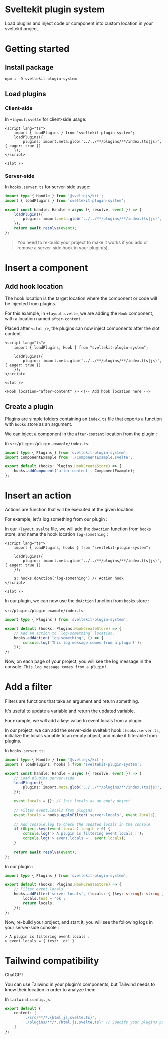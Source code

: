 # Sveltekit plugin system

Load plugins and inject code or component into custom location in your sveltekit project.

# Getting started

## Install package

```
npm i -D sveltekit-plugin-system
```

## Load plugins

### Client-side

In `+layout.svelte` for client-side usage:

```sveltehtml
<script lang="ts">
    import { loadPlugins } from 'sveltekit-plugin-system';
    loadPlugins({
        plugins: import.meta.glob('../../**/plugins/**/index.(ts|js)', { eager: true })
    });
</script>

<slot />
```

### Server-side

In `hooks.server.ts` for server-side usage:

```typescript
import type { Handle } from '@sveltejs/kit';
import { loadPlugins } from 'sveltekit-plugin-system';

export const handle: Handle = async ({ resolve, event }) => {
    loadPlugins({
        plugins: import.meta.glob('../../**/plugins/**/index.(ts|js)', { eager: true })
    });
	return await resolve(event);
};
```

> You need to re-build your project to make it works if you add or remove a server-side hook in your plugin(s).

# Insert a component

## Add hook location

The hook location is the target location where the component or code will be injected from plugins.

For this example, in `+layout.svelte`, we are adding the `Hook` component,
with a location named `after-content`.

Placed after `<slot />`, the plugins can now inject components after the slot content.

```sveltehtml
<script lang="ts">
    import { loadPlugins, Hook } from "sveltekit-plugin-system";

    loadPlugins({
        plugins: import.meta.glob('../../**/plugins/**/index.(ts|js)', { eager: true })
    });
</script>

<slot />

<Hook location="after-content" /> <!-- Add hook location here -->
```

## Create a plugin

Plugins are simple folders containing an `index.ts` file that exports a function with `hooks` store as an argument.

We can inject a component in the `after-content` location from the plugin :

In `src/plugins/plugin-example/index.ts`:

```typescript
import type { Plugins } from 'sveltekit-plugin-system';
import ComponentExample from './ComponentExample.svelte';

export default (hooks: Plugins.HookCreateStore) => {
	hooks.addComponent('after-content', ComponentExample);
};
```

# Insert an action

Actions are function that will be executed at the given location.

For example, let's log something from our plugin :

In our `+layout.svelte` file, we will add the `doAction` function from `hooks` store, and name the hook location `log-something` :

```sveltehtml
<script lang="ts">
    import { loadPlugins, hooks } from "sveltekit-plugin-system";

    loadPlugins({
        plugins: import.meta.glob('../../**/plugins/**/index.(ts|js)', { eager: true })
    });

    $: hooks.doAction('log-something') // Action hook
</script>

<slot />
```

In our plugin, we can now use the `doAction` function from `hooks` store :

`src/plugins/plugin-example/index.ts`:

```typescript
import type { Plugins } from 'sveltekit-plugin-system';

export default (hooks: Plugins.HookCreateStore) => {
	// Add an action to `log-something` location.
	hooks.addAction('log-something', () => {
		console.log('This log message comes from a plugin!');
	});
};
```

Now, on each page of your project, you will see the log message in the console: `This log message comes from a plugin!`

# Add a filter

Filters are functions that take an argument and return something.

It's useful to update a variable and return the updated variable.

For example, we will add a key: value to event.locals from a plugin:

In our project, we can add the server-side sveltekit hook : `hooks.server.ts`,
initialize the locals variable to an empty object, and make it filterable from plugins.

In `hooks.server.ts`:

```typescript
import type { Handle } from '@sveltejs/kit';
import { loadPlugins, hooks } from 'sveltekit-plugin-system';

export const handle: Handle = async ({ resolve, event }) => {
	// Load plugins server-side
    loadPlugins({
        plugins: import.meta.glob('../../**/plugins/**/index.(ts|js)', { eager: true })
    });

    event.locals = {}; // Init locals as an empty object
    
    // Filter event.locals from plugins
    event.locals = hooks.applyFilter('server-locals', event.locals);
    
    // Add console.log to check the updated locals in the console
    if (Object.keys(event.locals).length > 0) {
        console.log('> A plugin is filtering event.locals :');
        console.log('> event.locals =', event.locals);
    }
    
    return await resolve(event);
};
```

In our plugin :

```typescript
import type { Plugins } from 'sveltekit-plugin-system';

export default (hooks: Plugins.HookCreateStore) => {
    // Filter event.locals
    hooks.addFilter('server-locals', (locals: { [key: string]: string }) => {
        locals.test = 'ok';
        return locals;
    });
};
```

Now, re-build your project, and start it, you will see the following logs in your server-side console :

```
> A plugin is filtering event.locals :
> event.locals = { test: 'ok' }
```

# Tailwind compatibility

ChatGPT

You can use Tailwind in your plugin's components, but Tailwind needs to know their location in order to analyze them.

In `tailwind.config.js`:

```typescript
export default {
	content: [
		'./src/**/*.{html,js,svelte,ts}',
		'./plugins/**/*.{html,js,svelte,ts}' // Specify your plugins path here
	]
};
```
